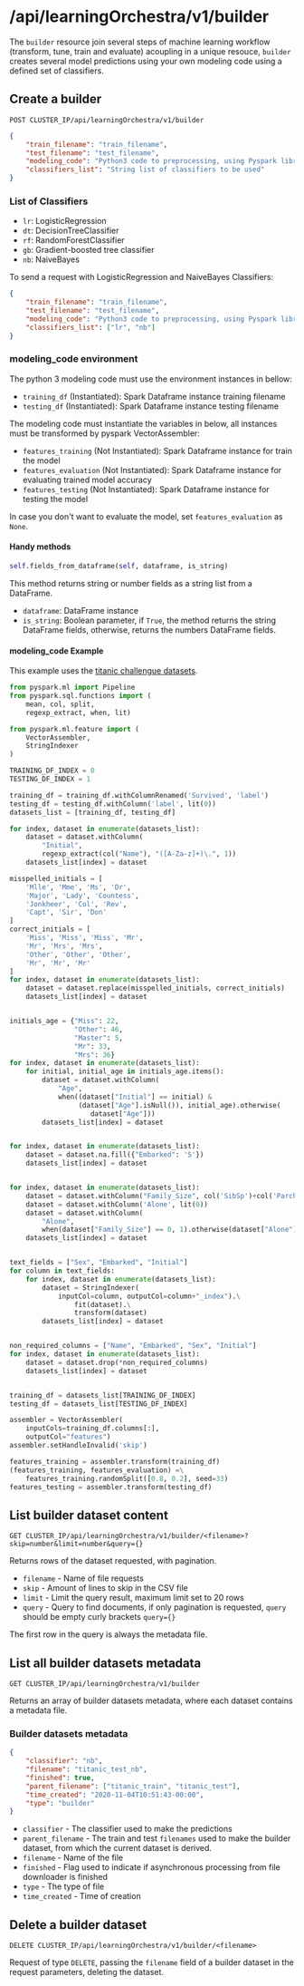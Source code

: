 # /api/learningOrchestra/v1/builder

The `builder` resource join several steps of machine learning workflow (transform, tune, train and evaluate) acoupling in a unique resouce, `builder` creates several model predictions using your own modeling code using a defined set of classifiers. 

## Create a builder

`POST CLUSTER_IP/api/learningOrchestra/v1/builder`

```json
{
    "train_filename": "train_filename",
    "test_filename": "test_filename",
    "modeling_code": "Python3 code to preprocessing, using Pyspark library",
    "classifiers_list": "String list of classifiers to be used"
}
```

### List of Classifiers

* `lr`: LogisticRegression
* `dt`: DecisionTreeClassifier
* `rf`: RandomForestClassifier
* `gb`: Gradient-boosted tree classifier
* `nb`: NaiveBayes

To send a request with LogisticRegression and NaiveBayes Classifiers:

```json
{
    "train_filename": "train_filename",
    "test_filename": "test_filename",
    "modeling_code": "Python3 code to preprocessing, using Pyspark library",
    "classifiers_list": ["lr", "nb"]
}
```

### modeling_code environment

The python 3 modeling code must use the environment instances in bellow:

* `training_df` (Instantiated): Spark Dataframe instance training filename
* `testing_df`  (Instantiated): Spark Dataframe instance testing filename

The modeling code must instantiate the variables in below, all instances must be transformed by pyspark VectorAssembler:

* `features_training` (Not Instantiated): Spark Dataframe instance for train the model
* `features_evaluation` (Not Instantiated): Spark Dataframe instance for evaluating trained model accuracy
* `features_testing` (Not Instantiated): Spark Dataframe instance for testing the model

In case you don't want to evaluate the model, set `features_evaluation` as `None`.

#### Handy methods

```python
self.fields_from_dataframe(self, dataframe, is_string)
```
This method returns string or number fields as a string list from a DataFrame.

* `dataframe`: DataFrame instance
* `is_string`: Boolean parameter, if `True`, the method returns the string DataFrame fields, otherwise, returns the numbers DataFrame fields.

#### modeling_code Example

This example uses the [titanic challengue datasets](https://www.kaggle.com/c/titanic/overview).

```python
from pyspark.ml import Pipeline
from pyspark.sql.functions import (
    mean, col, split,
    regexp_extract, when, lit)

from pyspark.ml.feature import (
    VectorAssembler,
    StringIndexer
)

TRAINING_DF_INDEX = 0
TESTING_DF_INDEX = 1

training_df = training_df.withColumnRenamed('Survived', 'label')
testing_df = testing_df.withColumn('label', lit(0))
datasets_list = [training_df, testing_df]

for index, dataset in enumerate(datasets_list):
    dataset = dataset.withColumn(
        "Initial",
        regexp_extract(col("Name"), "([A-Za-z]+)\.", 1))
    datasets_list[index] = dataset

misspelled_initials = [
    'Mlle', 'Mme', 'Ms', 'Dr',
    'Major', 'Lady', 'Countess',
    'Jonkheer', 'Col', 'Rev',
    'Capt', 'Sir', 'Don'
]
correct_initials = [
    'Miss', 'Miss', 'Miss', 'Mr',
    'Mr', 'Mrs', 'Mrs',
    'Other', 'Other', 'Other',
    'Mr', 'Mr', 'Mr'
]
for index, dataset in enumerate(datasets_list):
    dataset = dataset.replace(misspelled_initials, correct_initials)
    datasets_list[index] = dataset


initials_age = {"Miss": 22,
                "Other": 46,
                "Master": 5,
                "Mr": 33,
                "Mrs": 36}
for index, dataset in enumerate(datasets_list):
    for initial, initial_age in initials_age.items():
        dataset = dataset.withColumn(
            "Age",
            when((dataset["Initial"] == initial) &
                 (dataset["Age"].isNull()), initial_age).otherwise(
                    dataset["Age"]))
        datasets_list[index] = dataset


for index, dataset in enumerate(datasets_list):
    dataset = dataset.na.fill({"Embarked": 'S'})
    datasets_list[index] = dataset


for index, dataset in enumerate(datasets_list):
    dataset = dataset.withColumn("Family_Size", col('SibSp')+col('Parch'))
    dataset = dataset.withColumn('Alone', lit(0))
    dataset = dataset.withColumn(
        "Alone",
        when(dataset["Family_Size"] == 0, 1).otherwise(dataset["Alone"]))
    datasets_list[index] = dataset


text_fields = ["Sex", "Embarked", "Initial"]
for column in text_fields:
    for index, dataset in enumerate(datasets_list):
        dataset = StringIndexer(
            inputCol=column, outputCol=column+"_index").\
                fit(dataset).\
                transform(dataset)
        datasets_list[index] = dataset


non_required_columns = ["Name", "Embarked", "Sex", "Initial"]
for index, dataset in enumerate(datasets_list):
    dataset = dataset.drop(*non_required_columns)
    datasets_list[index] = dataset


training_df = datasets_list[TRAINING_DF_INDEX]
testing_df = datasets_list[TESTING_DF_INDEX]

assembler = VectorAssembler(
    inputCols=training_df.columns[:],
    outputCol="features")
assembler.setHandleInvalid('skip')

features_training = assembler.transform(training_df)
(features_training, features_evaluation) =\
    features_training.randomSplit([0.8, 0.2], seed=33)
features_testing = assembler.transform(testing_df)
```

## List builder dataset content

`GET CLUSTER_IP/api/learningOrchestra/v1/builder/<filename>?skip=number&limit=number&query={}`

Returns rows of the dataset requested, with pagination.

* `filename` - Name of file requests
* `skip` - Amount of lines to skip in the CSV file
* `limit` - Limit the query result, maximum limit set to 20 rows
* `query` - Query to find documents, if only pagination is requested, `query` should be empty curly brackets `query={}`

The first row in the query is always the metadata file.


## List all builder datasets metadata

`GET CLUSTER_IP/api/learningOrchestra/v1/builder`

Returns an array of builder datasets metadata, where each dataset contains a metadata file.

### Builder datasets metadata

```json
{
    "classifier": "nb",
    "filename": "titanic_test_nb",
    "finished": true,
    "parent_filename": ["titanic_train", "titanic_test"],
    "time_created": "2020-11-04T10:51:43-00:00",
    "type": "builder"
}
```

* `classifier` - The classifier used to make the predictions
* `parent_filename` - The train and test `filenames` used to make the builder dataset, from which the current dataset is derived.
* `filename` - Name of the file
* `finished` - Flag used to indicate if asynchronous processing from file downloader is finished
* `type` - The type of file
* `time_created` - Time of creation

## Delete a builder dataset

`DELETE CLUSTER_IP/api/learningOrchestra/v1/builder/<filename>`

Request of type `DELETE`, passing the `filename` field of a builder dataset in the request parameters, deleting the dataset.
